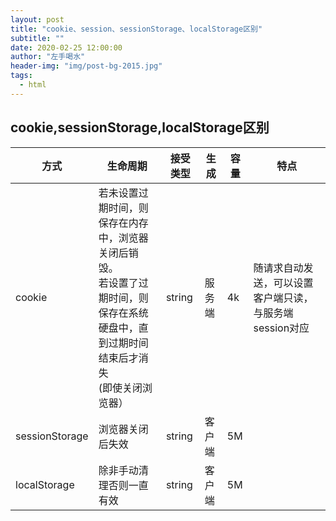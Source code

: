 ```yaml
---
layout: post
title: "cookie、session、sessionStorage、localStorage区别"
subtitle: ""
date: 2020-02-25 12:00:00
author: "左手喝水"
header-img: "img/post-bg-2015.jpg"
tags:
  - html
---
```


## cookie,sessionStorage,localStorage区别

 方式 | 生命周期 | 接受类型|生成| 容量| 特点|
-------|--------|-----|----|---|---|
 cookie  | 若未设置过期时间，则保存在内存中，浏览器关闭后销毁。 <br> 若设置了过期时间，则保存在系统硬盘中，直到过期时间结束后才消失<br>(即使关闭浏览器）| string| 服务端| 4k|随请求自动发送，可以设置客户端只读，与服务端session对应
 sessionStorage | 浏览器关闭后失效 | string|客户端|5M|
 localStorage| 除非手动清理否则一直有效| string|客户端|5M| 
